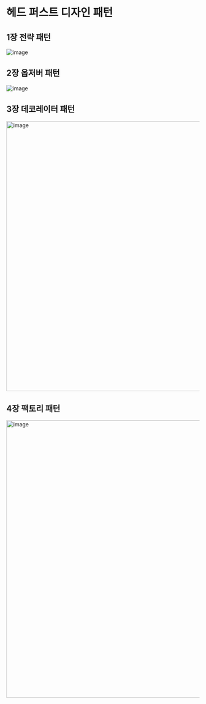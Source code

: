 # 헤드 퍼스트 디자인 패턴

## 1장 전략 패턴

![image](https://github.com/mimseong/Study/assets/50068946/a45dc34a-1fa7-4dbc-9551-dc650f4e2867)

## 2장 옵저버 패턴

![image](https://github.com/mimseong/Study/assets/50068946/5410d972-99c8-49da-bd56-6a8d3d616631)

## 3장 데코레이터 패턴

<img width="703" alt="image" src="https://github.com/mimseong/Study/assets/50068946/84b930e0-e552-4621-8313-3f67ed5429e8">

## 4장 팩토리 패턴

<img width="723" alt="image" src="https://github.com/mimseong/Study/assets/50068946/2dc7f684-60aa-4865-96ca-f86849a0a2a2">


